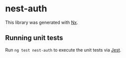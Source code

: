 # nest-auth

This library was generated with [Nx](https://nx.dev).

## Running unit tests

Run `ng test nest-auth` to execute the unit tests via [Jest](https://jestjs.io).
